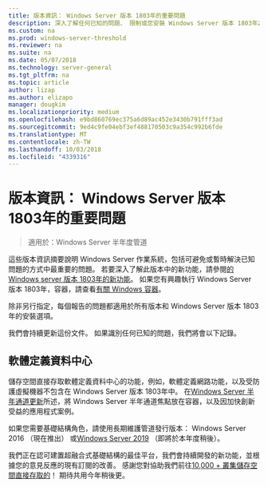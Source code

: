 ```yaml
---
title: 版本資訊： Windows Server 版本 1803年的重要問題
description: 深入了解任何已知的問題、 限制或您安裝 Windows Server 版本 1803年之前，您需要其他資訊
ms.custom: na
ms.prod: windows-server-threshold
ms.reviewer: na
ms.suite: na
ms.date: 05/07/2018
ms.technology: server-general
ms.tgt_pltfrm: na
ms.topic: article
author: lizap
ms.author: elizapo
manager: dougkim
ms.localizationpriority: medium
ms.openlocfilehash: e9bd860769ec375a6d89ac452e3430b791fff3ad
ms.sourcegitcommit: 9ed4c9fe04ebf3ef488170503c9a354c992b6fde
ms.translationtype: MT
ms.contentlocale: zh-TW
ms.lasthandoff: 10/03/2018
ms.locfileid: "4339316"
---
```

# 版本資訊： Windows Server 版本 1803年的重要問題

>適用於：Windows Server 半年度管道

這些版本資訊摘要說明 Windows Server 作業系統，包括可避免或暫時解決已知問題的方式中最重要的問題。 若要深入了解此版本中的新功能，請參閱[的 Windows server 版本 1803年的新功能](whats-new-in-windows-server-1803.md)。 如果您有興趣執行 Windows Server 版本 1803年，容器，請查看[有關 Windows 容器](https://docs.microsoft.com/virtualization/windowscontainers/about/)。 

除非另行指定，每個報告的問題都適用於所有版本和 Windows Server 版本 1803年的安裝選項。  

我們會持續更新這份文件。 如果識別任何已知的問題，我們將會以下記錄。 


## 軟體定義資料中心

儲存空間直接存取軟體定義資料中心的功能，例如，軟體定義網路功能，以及受防護虛擬機器不包含在 Windows Server 版本 1803年中。 在[Windows Server 半年通道更新](https://cloudblogs.microsoft.com/windowsserver/2018/03/29/windows-server-semi-annual-channel-update/)所述，將 Windows Server 半年通道焦點放在容器，以及因加快創新受益的應用程式案例。 

如果您需要基礎結構角色，請使用長期維護管道發行版本： Windows Server 2016 （現在推出） 或[Windows Server 2019](https://cloudblogs.microsoft.com/windowsserver/2018/03/20/introducing-windows-server-2019-now-available-in-preview) （即將於本年度稍後）。

我們正在認可建置超融合式基礎結構的最佳平台，我們會持續開發的新功能，並根據您的意見反應的現有訂閱的改善。 感謝您對協助我們前往[10,000 + 叢集儲存空間直接存取的](https://blogs.technet.microsoft.com/filecab/2018/03/27/storage-spaces-direct-momentum)！ 期待共用今年稍後更。